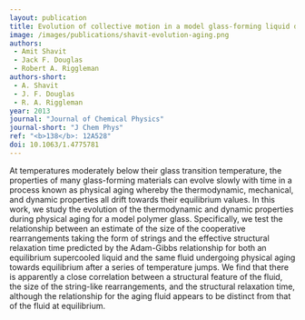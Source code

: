 ```yaml
---
layout: publication
title: Evolution of collective motion in a model glass-forming liquid during physical aging
image: /images/publications/shavit-evolution-aging.png
authors:
 - Amit Shavit
 - Jack F. Douglas
 - Robert A. Riggleman
authors-short:
 - A. Shavit
 - J. F. Douglas
 - R. A. Riggleman
year: 2013
journal: "Journal of Chemical Physics"
journal-short: "J Chem Phys"
ref: "<b>138</b>: 12A528"
doi: 10.1063/1.4775781
---
```


At temperatures moderately below their glass transition temperature, the properties of many glass-forming materials can evolve slowly with time in a process known as physical aging whereby the thermodynamic, mechanical, and dynamic properties all drift towards their equilibrium values. In this work, we study the evolution of the thermodynamic and dynamic properties during physical aging for a model polymer glass. Specifically, we test the relationship between an estimate of the size of the cooperative rearrangements taking the form of strings and the effective structural relaxation time predicted by the Adam-Gibbs relationship for both an equilibrium supercooled liquid and the same fluid undergoing physical aging towards equilibrium after a series of temperature jumps. We find that there is apparently a close correlation between a structural feature of the fluid, the size of the string-like rearrangements, and the structural relaxation time, although the relationship for the aging fluid appears to be distinct from that of the fluid at equilibrium.
